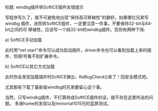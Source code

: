 标题: windbg插件转SoftICE插件友情提示

写程序写久了，就不可避免地出现"保持高可移植性"的僻好。如果哪位兄弟写windbg
插件，进而转SoftICE插件，一定要注意一件事，不要保持32-bit与64-bit之间的可
移植性，应该写一个纯32-bit的windbg插件。否则有两种下场:

a) SoftICE手动加载

   此时用"net start"命令可以成功启动插件，driver命令也可以看到加载上来的插
   件，但用!号看不到扩展命令。

b) SoftICE以其它方式加载

   此时你会发现加载插件时SoftICE弹出，KeBugCheck()来了！回安全模式吧。

尤其那些下载了最新版windbg的兄弟要留心这个事。

当然，只写windbg插件，不打算转成SoftICE插件的话，就不存在这里所说的问题。
多谢hume的发现以及Immortal1015兄的蓝屏测试。